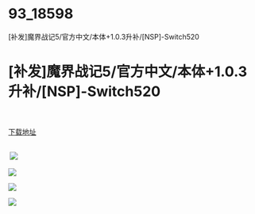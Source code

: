 # 93_18598
[补发]魔界战记5/官方中文/本体+1.0.3升补/[NSP]-Switch520
# [补发]魔界战记5/官方中文/本体+1.0.3升补/[NSP]-Switch520
 <br/></br>
[下载地址](https://www.switch520.cc/article/18598 "下载地址")
<br/></br>

<p><strong>&nbsp;<img src="https://www.switch520.cc/muke_img/upload_art_editor_20210611-1_19f204b2a36fe6add78ab890f1d1e1b1.jpg"> </strong></p>
<p><img src="https://www.switch520.cc/muke_img/upload_art_editor_20210611-1_eddfce1415ae782517e39f69ed2d037e.jpg"></p>
<p><img src="https://www.switch520.cc/muke_img/upload_art_editor_20210611-1_8e852798e04a7007aba2a99f131d73c4.jpg"></p>
<p><img src="https://www.switch520.cc/muke_img/upload_art_editor_20210611-1_ea121587387ef03fabbc95decec7893b.jpg"></p>
<p><strong>&nbsp;</strong></p>
